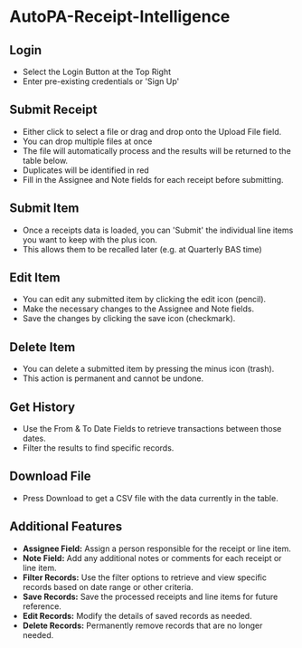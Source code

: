 # AutoPA-Receipt-Intelligence

## Login

- Select the Login Button at the Top Right
- Enter pre-existing credentials or 'Sign Up'

## Submit Receipt

- Either click to select a file or drag and drop onto the Upload File field.
- You can drop multiple files at once
- The file will automatically process and the results will be returned to the table below.
- Duplicates will be identified in red
- Fill in the Assignee and Note fields for each receipt before submitting.

## Submit Item

- Once a receipts data is loaded, you can 'Submit' the individual line items you want to keep with the plus icon. 
- This allows them to be recalled later (e.g. at Quarterly BAS time)

## Edit Item

- You can edit any submitted item by clicking the edit icon (pencil).
- Make the necessary changes to the Assignee and Note fields.
- Save the changes by clicking the save icon (checkmark).

## Delete Item

- You can delete a submitted item by pressing the minus icon (trash).
- This action is permanent and cannot be undone.

## Get History

- Use the From & To Date Fields to retrieve transactions between those dates.
- Filter the results to find specific records.

## Download File

- Press Download to get a CSV file with the data currently in the table.

## Additional Features

- **Assignee Field:** Assign a person responsible for the receipt or line item.
- **Note Field:** Add any additional notes or comments for each receipt or line item.
- **Filter Records:** Use the filter options to retrieve and view specific records based on date range or other criteria.
- **Save Records:** Save the processed receipts and line items for future reference.
- **Edit Records:** Modify the details of saved records as needed.
- **Delete Records:** Permanently remove records that are no longer needed.